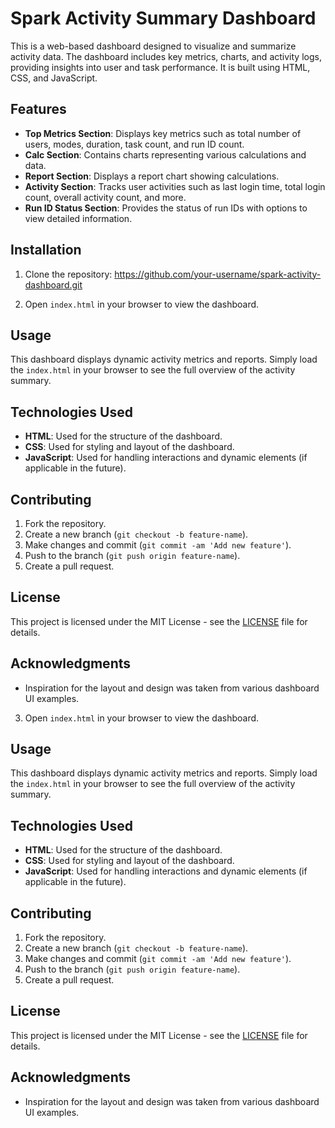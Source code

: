 # Spark Activity Summary Dashboard

This is a web-based dashboard designed to visualize and summarize activity data. The dashboard includes key metrics, charts, and activity logs, providing insights into user and task performance. It is built using HTML, CSS, and JavaScript.

## Features
- **Top Metrics Section**: Displays key metrics such as total number of users, modes, duration, task count, and run ID count.
- **Calc Section**: Contains charts representing various calculations and data.
- **Report Section**: Displays a report chart showing calculations.
- **Activity Section**: Tracks user activities such as last login time, total login count, overall activity count, and more.
- **Run ID Status Section**: Provides the status of run IDs with options to view detailed information.

## Installation

1. Clone the repository:
https://github.com/your-username/spark-activity-dashboard.git


2. Open `index.html` in your browser to view the dashboard.

## Usage

This dashboard displays dynamic activity metrics and reports. Simply load the `index.html` in your browser to see the full overview of the activity summary.

## Technologies Used
- **HTML**: Used for the structure of the dashboard.
- **CSS**: Used for styling and layout of the dashboard.
- **JavaScript**: Used for handling interactions and dynamic elements (if applicable in the future).

## Contributing

1. Fork the repository.
2. Create a new branch (`git checkout -b feature-name`).
3. Make changes and commit (`git commit -am 'Add new feature'`).
4. Push to the branch (`git push origin feature-name`).
5. Create a pull request.

## License

This project is licensed under the MIT License - see the [LICENSE](LICENSE) file for details.

## Acknowledgments

- Inspiration for the layout and design was taken from various dashboard UI examples.

3. Open `index.html` in your browser to view the dashboard.

## Usage

This dashboard displays dynamic activity metrics and reports. Simply load the `index.html` in your browser to see the full overview of the activity summary.

## Technologies Used
- **HTML**: Used for the structure of the dashboard.
- **CSS**: Used for styling and layout of the dashboard.
- **JavaScript**: Used for handling interactions and dynamic elements (if applicable in the future).

## Contributing

1. Fork the repository.
2. Create a new branch (`git checkout -b feature-name`).
3. Make changes and commit (`git commit -am 'Add new feature'`).
4. Push to the branch (`git push origin feature-name`).
5. Create a pull request.

## License

This project is licensed under the MIT License - see the [LICENSE](LICENSE) file for details.

## Acknowledgments

- Inspiration for the layout and design was taken from various dashboard UI examples.
